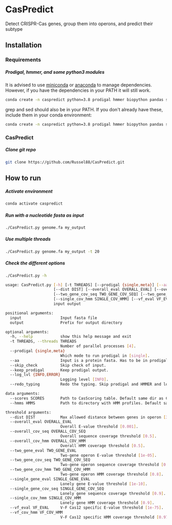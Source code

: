 # CasPredict

Detect CRISPR-Cas genes, group them into operons, and predict their subtype 

## Installation
### Requirements
##### Prodigal, hmmer, and some python3 modules
It is advised to use [miniconda](https://docs.conda.io/en/latest/miniconda.html) or [anaconda](https://www.anaconda.com/) to manage dependencies.
However, if you have the dependencies in your PATH it will still work.
```sh
conda create -n caspredict python=3.8 prodigal hmmer biopython pandas scipy multiprocess
```

grep and sed should also be in your PATH. If you don't already have these, include them in your conda environment:
```sh
conda create -n caspredict python=3.8 prodigal hmmer biopython pandas scipy multiprocess grep sed
```

### CasPredict
##### Clone git repo
```sh
git clone https://github.com/Russel88/CasPredict.git
```

## How to run
##### Activate environment
```sh
conda activate caspredict
```
##### Run with a nucleotide fasta as input
```sh
./CasPredict.py genome.fa my_output
```
##### Use multiple threads
```sh
./CasPredict.py genome.fa my_output -t 20
```
##### Check the different options
```sh
./CasPredict.py -h

usage: CasPredict.py [-h] [-t THREADS] [--prodigal {single,meta}] [--aa] [--skip_check] [--keep_prodigal] [--log_lvl {INFO,ERROR}] [--redo_typing] [--scores SCORES] [--hmms HMMS]
                     [--dist DIST] [--overall_eval OVERALL_EVAL] [--overall_cov_seq OVERALL_COV_SEQ] [--overall_cov_hmm OVERALL_COV_HMM] [--two_gene_eval TWO_GENE_EVAL]
                     [--two_gene_cov_seq TWO_GENE_COV_SEQ] [--two_gene_cov_hmm TWO_GENE_COV_HMM] [--single_gene_eval SINGLE_GENE_EVAL] [--single_gene_cov_seq SINGLE_GENE_COV_SEQ]
                     [--single_cov_hmm SINGLE_COV_HMM] [--vf_eval VF_EVAL] [--vf_cov_hmm VF_COV_HMM]
                     input output

positional arguments:
  input                 Input fasta file
  output                Prefix for output directory

optional arguments:
  -h, --help            show this help message and exit
  -t THREADS, --threads THREADS
                        Number of parallel processes [4].
  --prodigal {single,meta}
                        Which mode to run prodigal in [single].
  --aa                  Input is a protein fasta. Has to be in prodigal format.
  --skip_check          Skip check of input.
  --keep_prodigal       Keep prodigal output.
  --log_lvl {INFO,ERROR}
                        Logging level [INFO].
  --redo_typing         Redo the typing. Skip prodigal and HMMER and load the hmmer.tab from the output dir.

data arguments:
  --scores SCORES       Path to CasScoring table. Default same dir as CasPredict script
  --hmms HMMS           Path to directory with HMM profiles. Default same dir as CasPredict script

threshold arguments:
  --dist DIST           Max allowed distance between genes in operon [3].
  --overall_eval OVERALL_EVAL
                        Overall E-value threshold [0.001].
  --overall_cov_seq OVERALL_COV_SEQ
                        Overall sequence coverage threshold [0.5].
  --overall_cov_hmm OVERALL_COV_HMM
                        Overall HMM coverage threshold [0.5].
  --two_gene_eval TWO_GENE_EVAL
                        Two-gene operon E-value threshold [1e-05].
  --two_gene_cov_seq TWO_GENE_COV_SEQ
                        Two-gene operon sequence coverage threshold [0.8].
  --two_gene_cov_hmm TWO_GENE_COV_HMM
                        Two-gene operon HMM coverage threshold [0.8].
  --single_gene_eval SINGLE_GENE_EVAL
                        Lonely gene E-value threshold [1e-10].
  --single_gene_cov_seq SINGLE_GENE_COV_SEQ
                        Lonely gene sequence coverage threshold [0.9].
  --single_cov_hmm SINGLE_COV_HMM
                        Lonely gene HMM coverage threshold [0.9].
  --vf_eval VF_EVAL     V-F Cas12 specific E-value threshold [1e-75].
  --vf_cov_hmm VF_COV_HMM
                        V-F Cas12 specific HMM coverage threshold [0.97].
```
